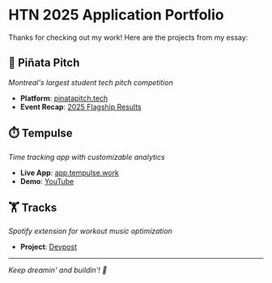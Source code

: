 # HTN 2025 Application Portfolio

Thanks for checking out my work! Here are the projects from my essay:

## 🎤 Piñata Pitch
*Montreal's largest student tech pitch competition*
- **Platform**: [pinatapitch.tech](https://pinatapitch.tech)
- **Event Recap**: [2025 Flagship Results](https://www.pinatapitch.tech/archive/2025/pinatapitch)

## ⏱️ Tempulse
*Time tracking app with customizable analytics*
- **Live App**: [app.tempulse.work](https://app.tempulse.work)
- **Demo**: [YouTube](https://youtu.be/unQ9wajQmlE)

## 🏋️ Tracks
*Spotify extension for workout music optimization*
- **Project**: [Devpost](https://devpost.com/software/tracks-vb3u0l)

---
*Keep dreamin' and buildin'! 🚀*
